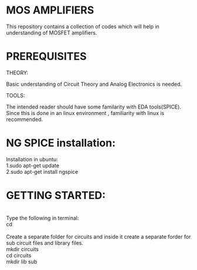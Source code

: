 # MOS AMPLIFIERS
This repository contains a collection of codes which will help in understanding of MOSFET amplifiers.
# PREREQUISITES
THEORY:

Basic understanding of Circuit Theory and Analog Electronics is needed.

TOOLS:

The intended reader should have some familarity with EDA tools(SPICE). 
Since this is done in an linux environment , familiarity with linux is recommended.

# NG SPICE installation:

Installation in ubuntu:
<br/>1.sudo apt-get update
<br/>2.sudo apt-get install ngspice

# GETTING STARTED:
<br/>Type the following in terminal:
<br/>cd
<br/> <Now you are in the home directory.>
<br/>Create a separate folder for circuits and inside it create a separate forder for sub circuit files and library files.
<br/>mkdir circuits
<br/>cd circuits
<br/>mkdir lib sub
  
